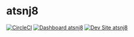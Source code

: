 # atsnj8

[![CircleCI](https://circleci.com/gh/testevez/atsnj8.svg?style=shield)](https://circleci.com/gh/testevez/atsnj8)
[![Dashboard atsnj8](https://img.shields.io/badge/dashboard-atsnj8-yellow.svg)](https://dashboard.pantheon.io/sites/e3cd8d1b-4001-4659-8bd5-a9d0f1c5fafc#dev/code)
[![Dev Site atsnj8](https://img.shields.io/badge/site-atsnj8-blue.svg)](http://dev-atsnj8.pantheonsite.io/)